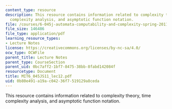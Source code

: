 ```yaml
---
content_type: resource
description: This resource contains information related to complexity theory, time
  complexity analysis, and asymptotic function notation.
file: /courses/6-045j-automata-computability-and-complexity-spring-2011/0b80e491a19ac04236f7519129a8ceda_MIT6_045JS11_lec12.pdf
file_size: 146486
file_type: application/pdf
learning_resource_types:
- Lecture Notes
license: https://creativecommons.org/licenses/by-nc-sa/4.0/
ocw_type: OCWFile
parent_title: Lecture Notes
parent_type: CourseSection
parent_uid: 0bc7aff2-1bf7-8475-38bb-8fabd142084f
resourcetype: Document
title: MIT6_045JS11_lec12.pdf
uid: 0b80e491-a19a-c042-36f7-519129a8ceda
---
```

This resource contains information related to complexity theory, time complexity analysis, and asymptotic function notation.
